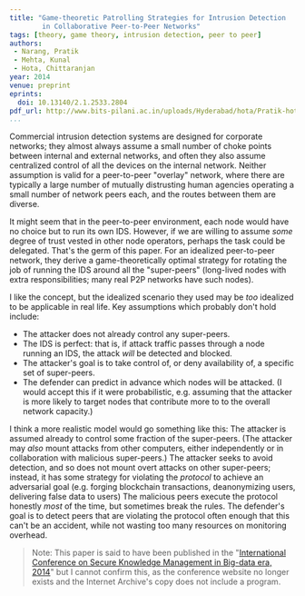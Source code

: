 ```yaml
---
title: "Game-theoretic Patrolling Strategies for Intrusion Detection
        in Collaborative Peer-to-Peer Networks"
tags: [theory, game theory, intrusion detection, peer to peer]
authors:
 - Narang, Pratik
 - Mehta, Kunal
 - Hota, Chittaranjan
year: 2014
venue: preprint
eprints:
  doi: 10.13140/2.1.2533.2804
pdf_url: http://www.bits-pilani.ac.in/uploads/Hyderabad/hota/Pratik-hota.pdf
...
```


Commercial intrusion detection systems are designed for corporate
networks; they almost always assume a small number of choke points
between internal and external networks, and often they also assume
centralized control of all the devices on the internal network.
Neither assumption is valid for a peer-to-peer "overlay" network,
where there are typically a large number of mutually distrusting human
agencies operating a small number of network peers each, and the
routes between them are diverse.

It might seem that in the peer-to-peer environment, each node would
have no choice but to run its own IDS.  However, if we are willing to
assume _some_ degree of trust vested in other node operators, perhaps
the task could be delegated.  That's the germ of this paper.  For an
idealized peer-to-peer network, they derive a game-theoretically
optimal strategy for rotating the job of running the IDS around all
the "super-peers" (long-lived nodes with extra responsibilities; many
real P2P networks have such nodes).

I like the concept, but the idealized scenario they used may be _too_
idealized to be applicable in real life.  Key assumptions which
probably don't hold include:

 * The attacker does not already control any super-peers.
 * The IDS is perfect: that is, if attack traffic passes through a
   node running an IDS, the attack _will_ be detected and blocked.
 * The attacker's goal is to take control of, or deny availability of,
   a specific set of super-peers.
 * The defender can predict in advance which nodes will be attacked.
   (I would accept this if it were probabilistic, e.g. assuming that
   the attacker is more likely to target nodes that contribute more to
   to the overall network capacity.)

I think a more realistic model would go something like this: The
attacker is assumed already to control some fraction of the
super-peers.  (The attacker may _also_ mount attacks from other
computers, either independently or in collaboration with malicious
super-peers.)  The attacker seeks to avoid detection, and so does not
mount overt attacks on other super-peers; instead, it has some
strategy for violating the _protocol_ to achieve an adversarial goal
(e.g. forging blockchain transactions, deanonymizing users, delivering
false data to users) The malicious peers execute the protocol honestly
_most_ of the time, but sometimes break the rules.  The defender's
goal is to detect peers that are violating the protocol often enough
that this can't be an accident, while not wasting too many resources
on monitoring overhead.

> Note: This paper is said to have been published in the
> "[International Conference on Secure Knowledge Management in Big-data era, 2014](https://web.archive.org/web/20140829073258/http://www.bits-dubai.ac.ae/skm2014/)"
> but I cannot confirm this, as the conference website no longer
> exists and the Internet Archive's copy does not include a program.
